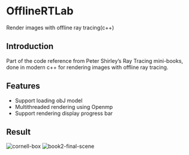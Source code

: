 # OfflineRTLab
Render images with offline ray tracing(c++)

## Introduction
Part of the code reference from Peter Shirley’s Ray Tracing mini-books, done in modern c++ for rendering images with offline ray tracing.

## Features
- Support loading obJ model
- Multithreaded rendering using Openmp
- Support rendering display progress bar

## Result
<img src="./result/cornell-box.png" alt="cornell-box">
<img src="./result/book2-final.png.png" alt="book2-final-scene">
